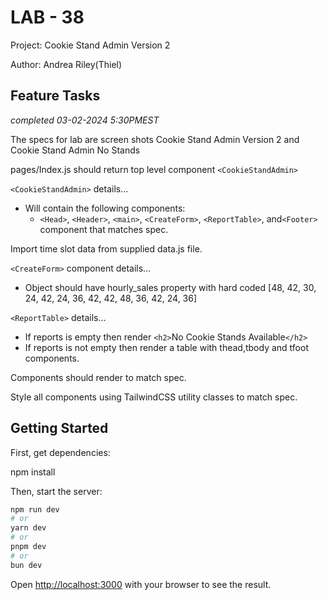 # LAB - 38

Project: Cookie Stand Admin Version 2

Author: Andrea Riley(Thiel)

## Feature Tasks

*completed 03-02-2024 5:30PMEST*

The specs for lab are screen shots Cookie Stand Admin Version 2 and Cookie Stand Admin No Stands

pages/Index.js should return top level component ```<CookieStandAdmin>```

```<CookieStandAdmin>``` details…

- Will contain the following components:
  - ```<Head>```, `<Header>`, `<main>`, `<CreateForm>`, `<ReportTable>`, and`<Footer>` component that matches spec.

Import time slot data from supplied data.js file.

`<CreateForm>` component details…

- Object should have hourly_sales property with hard coded [48, 42, 30, 24, 42, 24, 36, 42, 42, 48, 36, 42, 24, 36]

`<ReportTable>` details…

- If reports is empty then render `<h2>`No Cookie Stands Available`</h2>`
- If reports is not empty then render a table with thead,tbody and tfoot components.

Components should render to match spec.

Style all components using TailwindCSS utility classes to match spec.

## Getting Started

First, get dependencies:

  npm install

Then, start the server:

```bash
npm run dev
# or
yarn dev
# or
pnpm dev
# or
bun dev
```

Open [http://localhost:3000](http://localhost:3000) with your browser to see the result.

